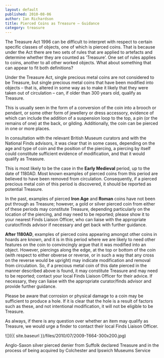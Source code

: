 ```yaml
---
layout: default
published: 2010-08-06
author: Ian Richardson
title: Pierced Coins as Treasure – Guidance
category: treasure
---
```



The Treasure Act 1996 can be difficult to interpret with respect to certain specific classes of objects, one of which is pierced coins. That is because under the Act there are two sets of rules that are applied to artefacts and determine whether they are counted as ‘Treasure’. One set of rules applies to coins, another to all other worked objects. What about something that can appear to fit both definitions?

Under the Treasure Act, single precious metal coins are not considered to be Treasure, but single precious metal coins that have been modified into objects – that is, altered in some way as to make it likely that they were taken out of circulation – can, if older than 300 years old, qualify as Treasure.

This is usually seen in the form of a conversion of the coin into a brooch or pendant, or some other form of jewellery or dress accessory, evidence of which can include the addition of a suspension loop to the top, a pin (or the remains of one) at the back, or gilding. Additionally, the coin can be pierced in one or more places.

In consultation with the relevant British Museum curators and with the National Finds advisors, it was clear that in some cases, depending on the age and type of coin and the position of the piercing, a piercing by itself could constitute sufficient evidence of modification, and that it would qualify as Treasure.

This is most likely to be the case in the **Early Medieval** period, up to the date of 1180AD. Most known examples of pierced coins from this period are believed to have been removed from circulation. Consequently, if a pierced precious metal coin of this period is discovered, it should be reported as potential Treasure.

In the past, examples of pierced **Iron Age** and **Roman** coins have not been put through as Treasure; however, a gold or silver pierced coin from either of these periods may constitute Treasure, depending particularly on the location of the piercing, and may need to be reported; please show it to your nearest Finds Liaison Officer, who can liaise with the appropriate curator/finds advisor if necessary and get back with further guidance.

**After 1180AD**, examples of pierced coins appearing amongst other coins in hoards are known, and it is in this period where we are likely to need other features on the coin to convincingly argue that it was modified into an object. However, piercings along the edge, at the top or bottom of the coin (with respect to either obverse or reverse, or in such a way that any cross on the reverse would be upright) may indicate modification and removal from circulation. So, if a precious metal coin of this date pierced in the manner described above is found, it may constitute Treasure and may need to be reported; contact your local Finds Liaison Officer for their advice. If necessary, they can liaise with the appropriate curator/finds advisor and provide further guidance.

Please be aware that corrosion or physical damage to a coin may be sufficient to produce a hole. If it is clear that the hole is a result of factors such as these, and not intentional modification, it will not be eligible to be Treasure.

As always, if there is any question over whether an item may qualify as Treasure, we would urge a finder to contact their local Finds Liaison Officer.

![]({{ site.baseurl }}/files/2010/07/2009-T664-300x200.jpg)

Anglo-Saxon silver pierced denier from Suffolk declared Treasure and in the process of being acquired by Colchester and Ipswich Museums Service
